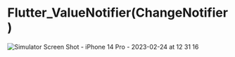 # Flutter_ValueNotifier(ChangeNotifier)
![Simulator Screen Shot - iPhone 14 Pro - 2023-02-24 at 12 31 16](https://user-images.githubusercontent.com/78723011/221114348-4ded5b8c-0407-4359-8b85-8f1f7f0d935c.png)

